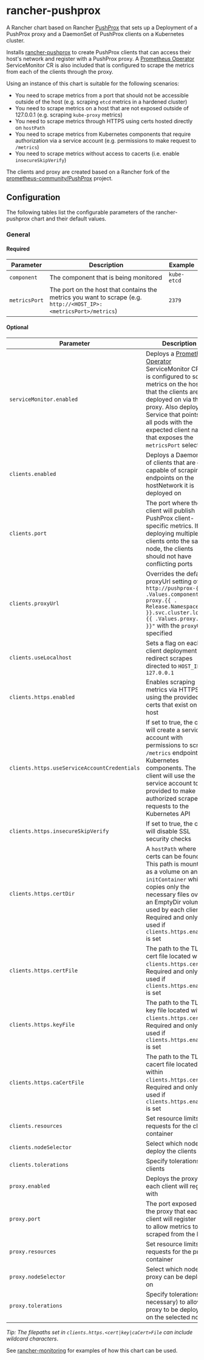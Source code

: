 # rancher-pushprox

A Rancher chart based on Rancher [PushProx](https://github.com/rancher/PushProx) that sets up a Deployment of a PushProx proxy and a DaemonSet of PushProx clients on a Kubernetes cluster.

Installs [rancher-pushprox](https://github.com/rancher/charts/tree/gh-pages/packages/rancher-pushprox) to create PushProx clients that can access their host's network and register with a PushProx proxy. A [Prometheus Operator](https://github.com/coreos/prometheus-operator) ServiceMonitor CR is also included that is configured to scrape the metrics from each of the clients through the proxy.

Using an instance of this chart is suitable for the following scenarios:
- You need to scrape metrics from a port that should not be accessible outside of the host (e.g. scraping `etcd` metrics in a hardened cluster)
- You need to scrape metrics on a host that are not exposed outside of 127.0.0.1 (e.g. scraping `kube-proxy` metrics)
- You need to scrape metrics through HTTPS using certs hosted directly on `hostPath`
- You need to scrape metrics from Kubernetes components that require authorization via a service account (e.g. permissions to make request to `/metrics`)
- You need to scrape metrics without access to cacerts (i.e. enable `insecureSkipVerify`)

The clients and proxy are created based on a Rancher fork of the [prometheus-community/PushProx](https://github.com/prometheus-community/PushProx) project.

## Configuration

The following tables list the configurable parameters of the rancher-pushprox chart and their default values.

### General

#### Required
| Parameter | Description | Example |
| ----- | ----------- | ------ |
| `component` | The component that is being monitored | `kube-etcd`
| `metricsPort` | The port on the host that contains the metrics you want to scrape (e.g. `http://<HOST_IP>:<metricsPort>/metrics`) | `2379` |

#### Optional
| Parameter | Description | Default |
| ----- | ----------- | ------ |
| `serviceMonitor.enabled` | Deploys a [Prometheus Operator](https://github.com/coreos/prometheus-operator/blob/master/Documentation/api.md#servicemonitor) ServiceMonitor CR that is configured to scrape metrics on the hosts that the clients are deployed on via the proxy. Also deploys a Service that points to all pods with the expected client name that exposes the `metricsPort` selected | `true` |
| `clients.enabled` | Deploys a DaemonSet of clients that are each capable of scraping endpoints on the hostNetwork it is deployed on | `true` |
| `clients.port` |  The port where the client will publish PushProx client-specific metrics. If deploying multiple clients onto the same node, the clients should not have conflicting ports | `9369` |
| `clients.proxyUrl` | Overrides the default proxyUrl setting of `http://pushprox-{{ .Values.component }}-proxy.{{ . Release.Namespace }}.svc.cluster.local:{{ .Values.proxy.port }}"` with the `proxyUrl` specified | `""` |
| `clients.useLocalhost` | Sets a flag on each client deployment to redirect scrapes directed to `HOST_IP` to `127.0.0.1` | `false` |
| `clients.https.enabled` | Enables scraping metrics via HTTPS using the provided TLS certs that exist on each host | `false` |
| `clients.https.useServiceAccountCredentials` | If set to true, the client will create a service account with permissions to scrape `/metrics` endpoint of Kubernetes components. The client will use the service account token provided to make authorized scrape requests to the Kubernetes API | `false` |
| `clients.https.insecureSkipVerify` | If set to true, the client will disable SSL security checks | `false` |
| `clients.https.certDir` | A `hostPath` where TLS certs can be found. This path is mounted as a volume on an `initContainer` which copies only the necessary files over to an EmptyDir volume used by each client. Required and only used if `clients.https.enabled` is set | `""` |
| `clients.https.certFile` | The path to the TLS cert file located within `clients.https.certDir`. Required and only used if `clients.https.enabled` is set | `""` |
| `clients.https.keyFile` | The path to the TLS key file located within `clients.https.certDir`. Required and only used if `clients.https.enabled` is set | `""` |
| `clients.https.caCertFile` | The path to the TLS cacert file located within `clients.https.certDir`. Required and only used if `clients.https.enabled` is set | `""` |
| `clients.resources` | Set resource limits and requests for the client container | `{}` |
| `clients.nodeSelector` | Select which nodes to deploy the clients on | `{}` |
| `clients.tolerations` | Specify tolerations for clients | `[]` |
| `proxy.enabled` | Deploys the proxy that each client will register with | `true` |
| `proxy.port` | The port exposed by the proxy that each client will register with to allow metrics to be scraped from the host | `8080` |
| `proxy.resources` | Set resource limits and requests for the proxy container | `{}` |
| `proxy.nodeSelector` | Select which nodes the proxy can be deployed on | `{}` |
| `proxy.tolerations` | Specify tolerations (if necessary) to allow the proxy to be deployed on the selected node | `[]` |

*Tip: The filepaths set in `clients.https.<cert|key|caCert>File` can include wildcard characters*. 

See [rancher-monitoring](https://github.com/rancher/charts/tree/gh-pages/packages/rancher-monitoring) for examples of how this chart can be used.